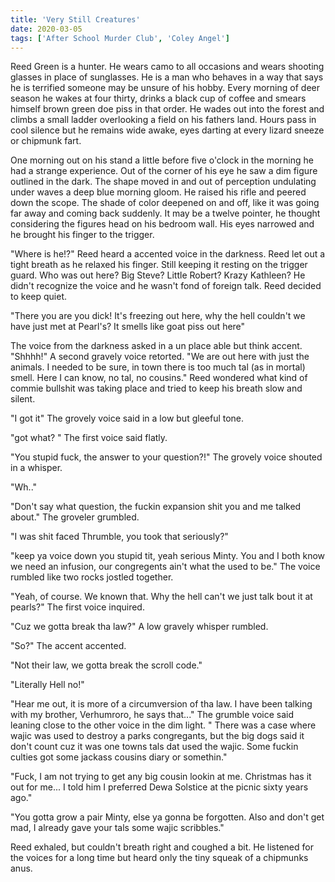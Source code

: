 ```yaml
---
title: 'Very Still Creatures'
date: 2020-03-05
tags: ['After School Murder Club', 'Coley Angel']
---
```


Reed Green is a hunter. He wears camo to all occasions and wears shooting glasses in place of sunglasses. He is a man who behaves in a way that says he is terrified someone may be unsure of his hobby. Every morning of deer season he wakes at four thirty, drinks a black cup of coffee and smears himself brown green doe piss in that order. He wades out into the forest and climbs a small ladder overlooking a field on his fathers land. Hours pass in cool silence but he remains wide awake, eyes darting at every lizard sneeze or chipmunk fart.

One morning out on his stand a little before five o'clock in the morning he had a strange experience. Out of the corner of his eye he saw a dim figure outlined in the dark. The shape moved in and out of perception undulating under waves a deep blue morning gloom. He raised his rifle and peered down the scope. The shade of color deepened on and off, like it was going far away and coming back suddenly. It may be a twelve pointer, he thought considering the figures head on his bedroom wall. His eyes narrowed and he brought his finger to the trigger.

"Where is he!?" Reed heard a accented voice in the darkness. Reed let out a tight breath as he relaxed his finger. Still keeping it resting on the trigger guard. Who was out here? Big Steve? Little Robert? Krazy Kathleen? He didn't recognize the voice and he wasn't fond of foreign talk. Reed decided to keep quiet.

"There you are you dick! It's freezing out here, why the hell couldn't we have just met at Pearl's? It smells like goat piss out here"

The voice from the darkness asked in a un place able but think accent. "Shhhh!" A second gravely voice retorted. "We are out here with just the animals. I needed to be sure, in town there is too much tal (as in mortal) smell. Here I can know, no tal, no cousins." Reed wondered what kind of commie bullshit was taking place and tried to keep his breath slow and silent.

"I got it" The grovely voice said in a low but gleeful tone.

"got what? " The first voice said flatly.

"You stupid fuck, the answer to your question?!" The grovely voice shouted in a whisper.

"Wh.."

"Don't say what question, the fuckin expansion shit you and me talked about." The groveler grumbled.

"I was shit faced Thrumble, you took that seriously?"

"keep ya voice down you stupid tit, yeah serious Minty. You and I both know we need an infusion, our congregents ain't what the used to be." The voice rumbled like two rocks jostled together.

"Yeah, of course. We known that. Why the hell can't we just talk bout it at pearls?" The first voice inquired.

"Cuz we gotta break tha law?" A low gravely whisper rumbled.

"So?" The accent accented.

"Not their law, we gotta break the scroll code."

"Literally Hell no!"

"Hear me out, it is more of a circumversion of tha law. I have been talking with my brother, Verhumroro, he says that..." The grumble voice said leaning close to the other voice in the dim light. " There was a case where wajic was used to destroy a parks congregants, but the big dogs said it don't count cuz it was one towns tals dat used the wajic. Some fuckin culties got some jackass cousins diary or somethin."

"Fuck, I am not trying to get any big cousin lookin at me. Christmas has it out for me... I told him I preferred Dewa Solstice at the picnic sixty years ago."

"You gotta grow a pair Minty, else ya gonna be forgotten. Also and don't get mad, I already gave your tals some wajic scribbles."

Reed exhaled, but couldn't breath right and coughed a bit. He listened for the voices for a long time but heard only the tiny squeak of a chipmunks anus.
